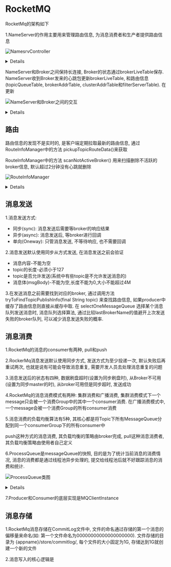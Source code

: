 # RocketMQ

RocketMq的架构如下

1.NameServer的作用主要用来管理路由信息, 为消息消费者和生产者提供路由信息

![NamesrvController](http://www.plantuml.com/plantuml/png/ZPBDRi8m48JlVWgBOzI81oYAw8-gLeLABQZt9Ta4YusDrkjSghvxWzrKb0Z1SMT6tqwycNi1bj2IMXiXr9CtQD5pz-2ii2D2dYXL4dYlHywNocjZWVJhPo_Mfbc2XGPPxxf_yn3xS47mnTPkoF69eBw7NQVHVfLEa6VmsoNiPojXOvjffiNjJQcpwOrU62-pzu017q6WA98LXJLi2CypDknso8SFZA3xE4R8htLNLNo1KLBmSWHPePnPK1H3-0zxUw5RJ1vrMvWkFa_gb-O8kfeJ7okPHUy-6HBalZHto8UEkevA4XAwlyxe7z1PpgRPIZuwcPgZhK9BFm00)

<details>
@startuml
Title "NamesrvController"

class NamesrvController{
-final KVConfigManager kvConfigManager
-final RouteInfoManager routeInfoManager
}

class RouteInfoManager{
- final HashMap<String/* topic */, List<QueueData>> topicQueueTable
- final HashMap<String/* brokerName */, BrokerData> brokerAddrTable
- final HashMap<String/* clusterName */, Set<String/* brokerName */>> clusterAddrTable;
- final HashMap<String/* brokerAddr */, BrokerLiveInfo> brokerLiveTable
- final HashMap<String/* brokerAddr */, List<String>/* Filter Server */> filterServerTable
}

NamesrvController *-right- RouteInfoManager
@enduml
</details>

NameServer和Broker之间保持长连接, Broker的状态通过brokerLiveTable保存. NameServer收到Broker发来的心跳包更新brokerLiveTable, 和路由信息(topicQueueTable, brokerAddrTable, clusterAddrTable和filterServerTable). 在更新

![NameServer和Broker之间的交互](http://www.plantuml.com/plantuml/png/SoWkIImgAStDuT9mAihFJYtILD1DoI_FqxLJqF1Bp4qDJYqg0mbQAJnRtsziKFnqtQndqxSzxP_uig7nwVxc5zitSt5f11JbfvGcuzCxV-cBzOjUR5__VCh69_iNFcjSpyMLbr-Igf2JcbQYa9-6efuBQDEpDGkVJTdsj6C3n8uNongvditUycpQXfp4ufBGWfJ4ajIGpDnKeEDp2tGKk9vFMV5ixjBdkxSywrgI1FQ6JsPPQaXYKaugLsfUYWB8BYu780leKG00)

<details>
@startuml
(Broker) -down-> (NameServer) : 每30s定时发送心跳

(Producer) -down-> (NameServer) : 查询路由信息

note left of (NameServer)
每次收到心跳要
更新lastUpdateTimestamp, 
用来维护brokerLiveTable
end note
@enduml
</details>

## 路由

路由信息的发现不是实时的, 是客户端定期拉取最新的路由信息, 通过RouteInfoManager中的方法 pickupTopicRouteData()来获取

RouteInfoManager中的方法 scanNotActiveBroker() 用来扫描删除不活跃的broker信息, 默认超过2分钟没有心跳就删除

![RouteInfoManager](http://www.plantuml.com/plantuml/png/LOqn3i8m34Ltdy9ZgrwY81O6680BMAbRMGrsvJXT47Sdi37-__JqnXBaKPyPKgPIy6Or-AopNKWNTdp1i9jCM1BfrUAGGdO-kgtiNG_3mpP9F-T4GTZ6MhV_ivj5AUCzN7J1-B8UtZ2oJYtx0G00)

<details>
@startuml
class RouteInfoManger {
+void scanNotActiveBroker()
+TopicRouteData pickupTopicRouteData(final String topic)
}
@enduml
</details>

## 消息发送

1.消息发送方式: 
* 同步(sync): 消息发送后需要等broker的响应结果
* 异步(async): 消息发送后, 等broker进行回调
* 单向(Oneway): 只管消息发送, 不等待响应, 也不需要回调

2.消息发送默认使用同步从方式发送, 在消息发送之前会验证
* 消息内容-不能为空
* topic的长度-必须小于127
* topic是否允许发送(系统中有些topic是不允许发送消息的)
* 消息体(msgBody)-不能为空,长度不能为0,大小不能超过4M

3.在发送消息之前需要找到对应的broker, 通过调用方法 tryToFindTopicPublishInfo(final String topic) 来查找路由信息, 
如果producer中缓存了路由信息则直接从缓存中取. 在 selectOneMessageQueue 选择某个消息队列发送消息时, 消息队列选择算法,
通过比较lastBrokerName的值避开上次发送失败的broker队列, 可以减少消息发送失败的概率.




## 消息消费

1.RocketMq的消息的consumer有两种, pull和push

2.RockerMq消息发送默认使用同步方式, 发送方式为至少投递一次, 默认失败后再重试两次, 也就是说有可能会导致消息重复, 需要开发人员去处理消息重复的问题

3.消息发送后的状态有四种, 数据刷盘超时(设置为同步刷盘时), 从Broker不可用(设置为同步master的时), 从broker可用但是同步超时, 发送成功

4.RocketMq的消息消费模式有两种: 集群消费和广播消费, 集群消费模式下一个message只会被一个消费Group中的其中一个consumer消费. 在广播消费模式中,一个message会被一个消费Group的所有consumer消费

5.消息消费的负载均衡算法有5种, 其核心都是将Topic下所有MessageQueue分配到同一个consumerGroup下的所有consumer中

  push这种方式的消息消费, 其负载均衡的策略由broker完成, pull这种消息消费者, 其负载均衡策略由使用者自己定义
  
6.ProcessQueue是messageQueue的快照, 目的是为了统计当前消息的消费情况, 消息的消费都是通过线程池异步处理的, 提交给线程池后就不好跟踪消息的消费和统计.

![ProcessQueue类图](http://www.plantuml.com/plantuml/png/SoWkIImgAStDuU8AoIp9ILLG2YZAJqujBWuiJIrDVRvnzzFP-vIuk99p4ekB5P2bi8bLS-ag51HbbYMMf2e4fIQcX1TbbgJwv2TdA-G0YP2Yr5JVn085MuMyr7AWV6fUIL5YNWcAGWrD92EW6cnyylFITHHyWROafgUwLfJOAUGMfqCbkMgv75BpKe0U0000)

<details>
@startuml
Title "ProcessQueue类图"

class ProcessQueue

class ProcessQueue{
- private ReadWriteLock lockTreeMap = new ReentrantReadWriteLock()
- private TreeMap<Long, MessageExt> msgTreeMap
}
@enduml
</details>

7.Producer和Consumer的底层实现是MQClientInstance 
  
## 消息存储

1.RocketMq消息存储在CommitLog文件中, 文件的命名通过存储的第一个消息的偏移量来命名(如: 第一个文件命名为00000000000000000000). 文件存储的目录为 {appname}/store/commitlog/,
  每个文件的大小固定为1G, 存储达到1G就创建一个新的文件

2.消息写入的核心逻辑是
  
  

